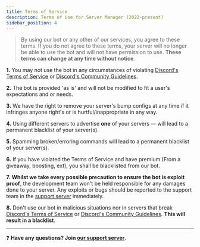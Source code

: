 ```yaml
---
title: Terms of Service
description: Terms of Use for Server Manager (2022-present)
sidebar_position: 4
---
```


> By using our bot or any other of our services, you agree to these terms. If you do not agree to these terms, your server will no longer be able to use the bot and will not have permission to use. __These terms can change at any time without notice__.

**1.** You may not use the bot in any circumstances of violating [Discord's Terms of Service](https://discord.com/terms) or [Discord's Community Guidelines](https://discord.com/guidelines).

**2.** The bot is provided 'as is' and will not be modified to fit a user's expectations and or needs.

**3.** We have the right to remove your server's bump configs at any time if it infringes anyone right's or is hurtful/inappropriate in any way.

**4.** Using different servers to advertise **one** of your servers — will lead to a permanent blacklist of your server(s).

**5.** Spamming broken/erroring commands will lead to a permanent blacklist of your server(s).

**6.** If you have violated the Terms of Service and have premium (From a giveaway, boosting, ext), you shall be blacklisted from our bot.

**7.** **Whilst we take every possible precaution to ensure the bot is exploit proof**, the development team won't be held responsible for any damages done to your server. Any exploits or bugs should be reported to the support team in the [support server](https://discord.gg/nEesaZGqPc) immediately.

**8.** Don't use our bot in malicious situations nor in servers that break [Discord's Terms of Service](https://discord.com/terms) or [Discord's Community Guidelines](https://discord.com/guidelines). **This will result in a blacklist**.

--- 

❓ **Have any questions? Join [our support server](https://discord.gg/nEesaZGqPc)**.